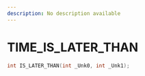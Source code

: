 ```yaml
---
description: No description available 
---
```


# TIME\_IS_LATER_THAN

```cpp
int IS_LATER_THAN(int _Unk0, int _Unk1);
```